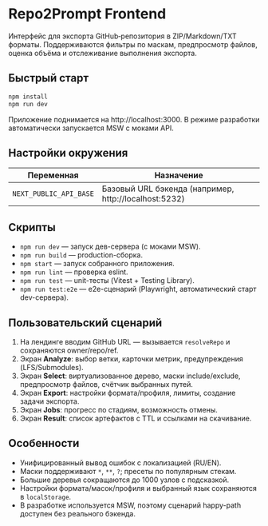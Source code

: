 # Repo2Prompt Frontend

Интерфейс для экспорта GitHub‑репозитория в ZIP/Markdown/TXT форматы. Поддерживаются фильтры по маскам, предпросмотр файлов, оценка объёма и отслеживание выполнения экспорта.

## Быстрый старт

```bash
npm install
npm run dev
```

Приложение поднимается на http://localhost:3000. В режиме разработки автоматически запускается MSW с моками API.

## Настройки окружения

| Переменная               | Назначение                                    |
|-------------------------|-----------------------------------------------|
| `NEXT_PUBLIC_API_BASE`  | Базовый URL бэкенда (например, http://localhost:5232) |

## Скрипты

- `npm run dev` — запуск дев-сервера (с моками MSW).
- `npm run build` — production-сборка.
- `npm start` — запуск собранного приложения.
- `npm run lint` — проверка eslint.
- `npm run test` — unit-тесты (Vitest + Testing Library).
- `npm run test:e2e` — e2e-сценарий (Playwright, автоматический старт dev-сервера).

## Пользовательский сценарий

1. На лендинге вводим GitHub URL — вызывается `resolveRepo` и сохраняются owner/repo/ref.
2. Экран **Analyze**: выбор ветки, карточки метрик, предупреждения (LFS/Submodules).
3. Экран **Select**: виртуализованное дерево, маски include/exclude, предпросмотр файлов, счётчик выбранных путей.
4. Экран **Export**: настройки формата/профиля, лимиты, создание задачи экспорта.
5. Экран **Jobs**: прогресс по стадиям, возможность отмены.
6. Экран **Result**: список артефактов с TTL и ссылками на скачивание.

## Особенности

- Унифицированный вывод ошибок с локализацией (RU/EN).
- Маски поддерживают `*`, `**`, `?`; пресеты по популярным стекам.
- Большие деревья сокращаются до 1000 узлов с подсказкой.
- Настройки формата/масок/профиля и выбранный язык сохраняются в `localStorage`.
- В разработке используется MSW, поэтому сценарий happy-path доступен без реального бэкенда.